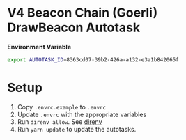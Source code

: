# V4 Beacon Chain (Goerli) DrawBeacon Autotask

**Environment Variable**
```.sh
export AUTOTASK_ID=8363cd07-39b2-426a-a132-e3a1b842065f
```

# Setup

1. Copy `.envrc.example` to `.envrc`
2. Update `.envrc` with the appropriate variables
3. Run `direnv allow`.  See [direnv](https://direnv.net)
4. Run `yarn update` to update the autotasks.

